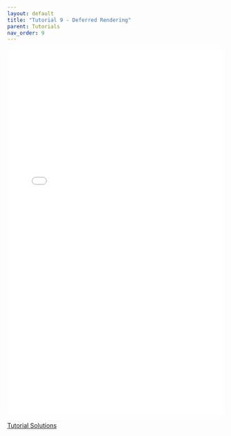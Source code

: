 ```yaml
---
layout: default
title: "Tutorial 9 - Deferred Rendering"
parent: Tutorials
nav_order: 9
---
```


<embed src="{{ site.baseurl }}/pdfs/Tutorial%209%20-%20Deferred%20Rendering.pdf" width="100%" height="850px" />

[Tutorial Solutions](https://github.com/sibras/OpenGL4-Tutorials)
